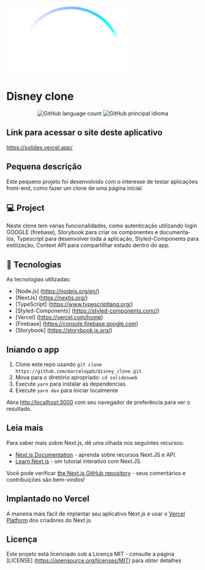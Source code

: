 <img src="/public/logo.svg" alt="logo">

# Disney clone


<p align = "center">
  <img alt = "GitHub language count" src = "https://img.shields.io/github/languages/count/marceloppb/disney_clone">
  <img alt = "GitHub principal idioma" src = "https://img.shields.io/github/languages/top/marceloppb/disney_clone">
</p>

## Link para acessar o site deste aplicativo

<a>https://solides.vercel.app/</a>

## Pequena descrição

Este pequeno projeto foi desenvolvido com o interesse de testar aplicações front-end, como fazer um clone de uma página inicial.

## 💻 Project

Neste clone tem varias funcionalidades, como autenticação utilizando login GOOGLE (firebase), Storybook para criar os componentes e documenta-lós, Typescript para desenvolver toda a aplicação, Styled-Components para estilização, Context API para compartilhar estado dentro do app.

## 🚀 Tecnologias

As tecnologias utilizadas:

- [Node.js] (https://nodejs.org/en/)
- [NextJs] (https://nextjs.org/)
- [TypeScript] (https://www.typescriptlang.org/)
- [Styled-Components] (https://styled-components.com//)
- [Vercel] (https://vercel.com/home)
- [Firebase] (https://console.firebase.google.com)
- [Storybook] (https://storybook.js.org/)

## Iniando o app

1. Clone este repo usando `git clone https://github.com/marceloppb/disney_clone.git`
2. Mova para o diretório apropriado: `cd solidesweb` <br />
3. Execute `yarn` para instalar as dependencias <br />
4. Execute `yarn dev` para iniciar localmente <br />

Abra [http://localhost:3000](http://localhost:3000) com seu navegador de preferência para ver o resultado.

## Leia mais

Para saber mais sobre Next.js, dê uma olhada nos seguintes recursos:

- [Next.js Documentation](https://nextjs.org/docs) - aprenda sobre recursos Next.JS e API.
- [Learn Next.js](https://nextjs.org/learn) - um tutorial interativo com Next.JS.

Você pode verificar [the Next.js GitHub repository](https://github.com/vercel/next.js/) - seus comentários e contribuições são bem-vindos!

## Implantado no Vercel

A maneira mais fácil de implantar seu aplicativo Next.js é usar o [Vercel Platform](https://vercel.com/import?utm_medium=default-template&filter=next.js&utm_source=create-next-app&utm_campaign=create-next-app-readme) dos criadores do Next.js.

## Licença

Este projeto está licenciado sob a Licença MIT - consulte a página [LICENSE] (https://opensource.org/licenses/MIT) para obter detalhes